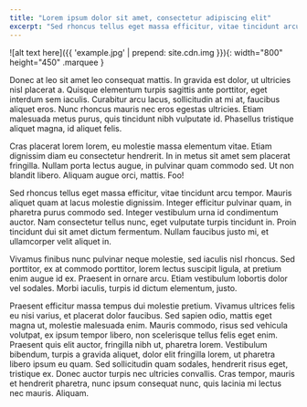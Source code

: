 ```yaml
---
title: "Lorem ipsum dolor sit amet, consectetur adipiscing elit"
excerpt: "Sed rhoncus tellus eget massa efficitur, vitae tincidunt arcu tempor. Mauris aliquet quam at lacus molestie dignissim. Integer efficitur pulvinar quam, in pharetra purus commodo sed. Integer vestibulum urna id condimentum auctor. Nam consectetur tellus nunc, eget vulputate turpis tincidunt in."
---
```


![alt text here]({{ 'example.jpg' | prepend: site.cdn.img }}){: width="800" height="450" .marquee }

Donec at leo sit amet leo consequat mattis. In gravida est dolor, ut ultricies nisl placerat a. Quisque elementum turpis sagittis ante porttitor, eget interdum sem iaculis. Curabitur arcu lacus, sollicitudin at mi at, faucibus aliquet eros. Nunc rhoncus mauris nec eros egestas ultricies. Etiam malesuada metus purus, quis tincidunt nibh vulputate id. Phasellus tristique aliquet magna, id aliquet felis.

Cras placerat lorem lorem, eu molestie massa elementum vitae. Etiam dignissim diam eu consectetur hendrerit. In in metus sit amet sem placerat fringilla. Nullam porta lectus augue, in pulvinar quam commodo sed. Ut non blandit libero. Aliquam augue orci, mattis. Foo!

Sed rhoncus tellus eget massa efficitur, vitae tincidunt arcu tempor. Mauris aliquet quam at lacus molestie dignissim. Integer efficitur pulvinar quam, in pharetra purus commodo sed. Integer vestibulum urna id condimentum auctor. Nam consectetur tellus nunc, eget vulputate turpis tincidunt in. Proin tincidunt dui sit amet dictum fermentum. Nullam faucibus justo mi, et ullamcorper velit aliquet in.

Vivamus finibus nunc pulvinar neque molestie, sed iaculis nisl rhoncus. Sed porttitor, ex at commodo porttitor, lorem lectus suscipit ligula, at pretium enim augue id ex. Praesent in ornare arcu. Etiam vestibulum lobortis dolor vel sodales. Morbi iaculis, turpis id dictum elementum, justo.

Praesent efficitur massa tempus dui molestie pretium. Vivamus ultrices felis eu nisi varius, et placerat dolor faucibus. Sed sapien odio, mattis eget magna ut, molestie malesuada enim. Mauris commodo, risus sed vehicula volutpat, ex ipsum tempor libero, non scelerisque tellus felis eget enim. Praesent quis elit auctor, fringilla nibh ut, pharetra lorem. Vestibulum bibendum, turpis a gravida aliquet, dolor elit fringilla lorem, ut pharetra libero ipsum eu quam. Sed sollicitudin quam sodales, hendrerit risus eget, tristique ex. Donec auctor turpis nec ultricies convallis. Cras tempor, mauris et hendrerit pharetra, nunc ipsum consequat nunc, quis lacinia mi lectus nec mauris. Aliquam.

